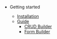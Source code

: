 - Getting started

  - [Installation](installation.md)
  - [Guide](guide.md)
    - [CRUD Builder](guide-crud-builder.md)
    - [Form Builder](guide-form-builder.md)
